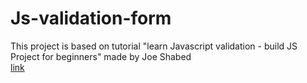 # Js-validation-form
This project is based on tutorial "learn Javascript validation - build JS Project for beginners" made by Joe Shabed <br>
[link](https://www-freecodecamp-org.cdn.ampproject.org/c/s/www.freecodecamp.org/news/learn-javascript-form-validation-by-making-a-form/amp/)
